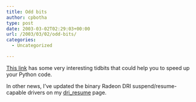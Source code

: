 ```yaml
---
title: Odd bits
author: cpbotha
type: post
date: 2003-03-02T02:29:03+00:00
url: /2003/03/02/odd-bits/
categories:
  - Uncategorized

---
```

[This link][1] has some very interesting tidbits that could help you to speed up your Python code.

In other news, I&#8217;ve updated the binary Radeon DRI suspend/resume-capable drivers on my [dri_resume][2] page.

 [1]: http://manatee.mojam.com/~skip/python/fastpython.html
 [2]: http://cpbotha.net/dri_resume.html